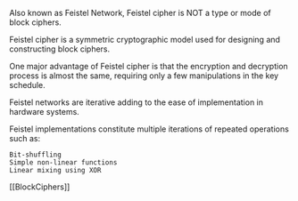 Also known as Feistel Network, Feistel cipher is NOT a type or mode of block ciphers.

Feistel cipher is a symmetric cryptographic model used for designing and constructing block ciphers.

One major advantage of Feistel cipher is that the encryption and decryption process is almost the same, requiring only a few manipulations in the key schedule.

Feistel networks are iterative adding to the ease of implementation in hardware systems.

Feistel implementations constitute multiple iterations of repeated operations such as:

    Bit-shuffling
    Simple non-linear functions
    Linear mixing using XOR

[[BlockCiphers]]